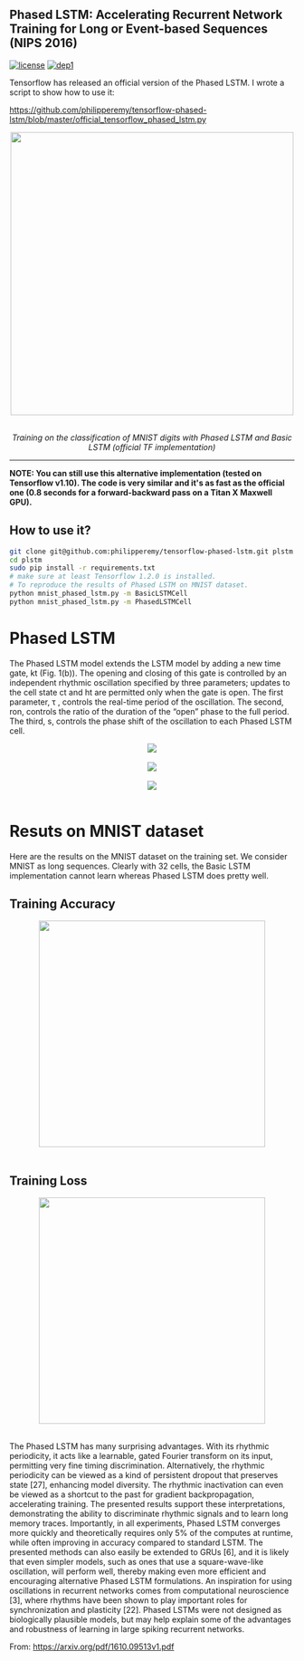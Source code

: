 ## Phased LSTM: Accelerating Recurrent Network Training for Long or Event-based Sequences (NIPS 2016)
[![license](https://img.shields.io/badge/License-MIT-brightgreen.svg)](https://github.com/philipperemy/keras-attention-mechanism/blob/master/LICENSE) [![dep1](https://img.shields.io/badge/Tensorflow-1.2+-blue.svg)](https://www.tensorflow.org/)

Tensorflow has released an official version of the Phased LSTM. I wrote a script to show how to use it: 

https://github.com/philipperemy/tensorflow-phased-lstm/blob/master/official_tensorflow_phased_lstm.py

<div align="center">
  <img src="fig/official_tensorflow_impl.png" width="500"><br><br>
  <p><i>Training on the classification of MNIST digits with Phased LSTM and Basic LSTM (official TF implementation)</i></p>
</div>

<hr/>

**NOTE: You can still use this alternative implementation (tested on Tensorflow v1.10). The code is very similar and it's as fast as the official one (0.8 seconds for a forward-backward pass on a Titan X Maxwell GPU).**

## How to use it?
```bash
git clone git@github.com:philipperemy/tensorflow-phased-lstm.git plstm
cd plstm
sudo pip install -r requirements.txt
# make sure at least Tensorflow 1.2.0 is installed.
# To reproduce the results of Phased LSTM on MNIST dataset.
python mnist_phased_lstm.py -m BasicLSTMCell
python mnist_phased_lstm.py -m PhasedLSTMCell
```

# Phased LSTM

The Phased LSTM model extends the LSTM model by adding a new time gate, kt (Fig. 1(b)). The
opening and closing of this gate is controlled by an independent rhythmic oscillation specified by
three parameters; updates to the cell state ct and ht are permitted only when the gate is open. The
first parameter, τ , controls the real-time period of the oscillation. The second, ron, controls the ratio
of the duration of the “open” phase to the full period. The third, s, controls the phase shift of the
oscillation to each Phased LSTM cell.

<div align="center">
  <img src="fig/fig1.png"><br><br>
</div>

<div align="center">
  <img src="fig/fig2.png"><br><br>
</div>

<div align="center">
  <img src="fig/fig3.png"><br><br>
</div>


# Resuts on MNIST dataset

Here are the results on the MNIST dataset on the training set. We consider MNIST as long sequences. Clearly with 32 cells, the Basic LSTM implementation cannot learn whereas Phased LSTM does pretty well.

## Training Accuracy
<div align="center">
  <img src="fig/mnist_acc.png" width="400"><br><br>
</div>

## Training Loss
<div align="center">
  <img src="fig/mnist_ce.png" width="400"><br><br>
</div>

The Phased LSTM has many surprising advantages. With its rhythmic periodicity, it acts like a
learnable, gated Fourier transform on its input, permitting very fine timing discrimination. Alternatively,
the rhythmic periodicity can be viewed as a kind of persistent dropout that preserves state [27],
enhancing model diversity. The rhythmic inactivation can even be viewed as a shortcut to the past
for gradient backpropagation, accelerating training. The presented results support these interpretations,
demonstrating the ability to discriminate rhythmic signals and to learn long memory traces.
Importantly, in all experiments, Phased LSTM converges more quickly and theoretically requires
only 5% of the computes at runtime, while often improving in accuracy compared to standard LSTM.
The presented methods can also easily be extended to GRUs [6], and it is likely that even simpler
models, such as ones that use a square-wave-like oscillation, will perform well, thereby making even
more efficient and encouraging alternative Phased LSTM formulations. An inspiration for using
oscillations in recurrent networks comes from computational neuroscience [3], where rhythms have
been shown to play important roles for synchronization and plasticity [22]. Phased LSTMs were
not designed as biologically plausible models, but may help explain some of the advantages and
robustness of learning in large spiking recurrent networks.

From: https://arxiv.org/pdf/1610.09513v1.pdf
